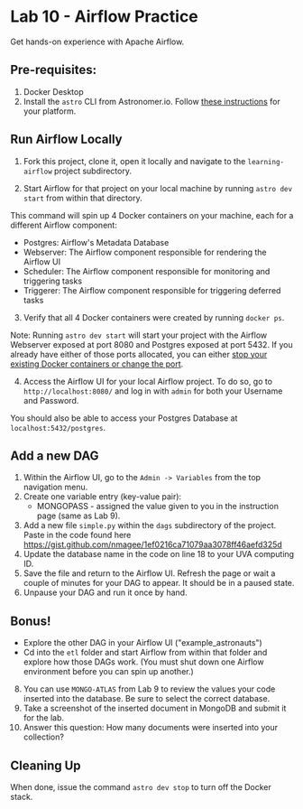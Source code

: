 # Lab 10 - Airflow Practice

Get hands-on experience with Apache Airflow.

## Pre-requisites:

1. Docker Desktop
2. Install the `astro` CLI from Astronomer.io. Follow [these instructions](https://www.astronomer.io/docs/astro/cli/install-cli/) for your platform.

## Run Airflow Locally

1. Fork this project, clone it, open it locally and navigate to the `learning-airflow` project subdirectory.

2. Start Airflow for that project on your local machine by running `astro dev start` from within that directory.

This command will spin up 4 Docker containers on your machine, each for a different Airflow component:

- Postgres: Airflow's Metadata Database
- Webserver: The Airflow component responsible for rendering the Airflow UI
- Scheduler: The Airflow component responsible for monitoring and triggering tasks
- Triggerer: The Airflow component responsible for triggering deferred tasks

3. Verify that all 4 Docker containers were created by running `docker ps`.

Note: Running `astro dev start` will start your project with the Airflow Webserver exposed at port 8080 and Postgres exposed at port 5432. If you already have either of those ports allocated, you can either [stop your existing Docker containers or change the port](https://docs.astronomer.io/astro/test-and-troubleshoot-locally#ports-are-not-available).

4. Access the Airflow UI for your local Airflow project. To do so, go to `http://localhost:8080/` and log in with `admin` for both your Username and Password.

You should also be able to access your Postgres Database at `localhost:5432/postgres`.

## Add a new DAG

1. Within the Airflow UI, go to the `Admin -> Variables` from the top navigation menu.
2. Create one variable entry (key-value pair):
    - MONGOPASS - assigned the value given to you in the instruction page (same as Lab 9).
3. Add a new file `simple.py` within the `dags` subdirectory of the project. Paste in the code found here https://gist.github.com/nmagee/1ef0216ca71079aa3078ff46aefd325d
4. Update the database name in the code on line 18 to your UVA computing ID.
5. Save the file and return to the Airflow UI. Refresh the page or wait a couple of minutes for your DAG to appear. It should be in a paused state.
6. Unpause your DAG and run it once by hand.

## Bonus!

- Explore the other DAG in your Airflow UI ("example_astronauts")
- Cd into the `etl` folder and start Airflow from within that folder and explore how those DAGs work. (You must shut down one Airflow environment before you can spin up another.)
8. You can use `MONGO-ATLAS` from Lab 9 to review the values your code inserted into the database. Be sure to select the correct database.
9. Take a screenshot of the inserted document in MongoDB and submit it for the lab.
10. Answer this question: How many documents were inserted into your collection?

## Cleaning Up

When done, issue the command `astro dev stop` to turn off the Docker stack.
